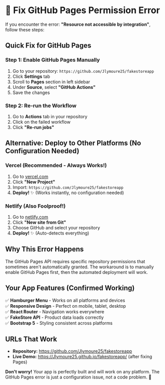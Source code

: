 # 🔧 Fix GitHub Pages Permission Error

If you encounter the error: **"Resource not accessible by integration"**, follow these steps:

## Quick Fix for GitHub Pages

### Step 1: Enable GitHub Pages Manually
1. Go to your repository: `https://github.com/Jlymoure25/fakestoreapp`
2. Click **Settings** tab
3. Scroll to **Pages** section in left sidebar
4. Under **Source**, select **"GitHub Actions"**
5. Save the changes

### Step 2: Re-run the Workflow
1. Go to **Actions** tab in your repository
2. Click on the failed workflow
3. Click **"Re-run jobs"**

## Alternative: Deploy to Other Platforms (No Configuration Needed)

### Vercel (Recommended - Always Works!)
1. Go to [vercel.com](https://vercel.com)
2. Click **"New Project"**
3. Import: `https://github.com/Jlymoure25/fakestoreapp`
4. **Deploy!** ✨ (Works instantly, no configuration needed)

### Netlify (Also Foolproof!)
1. Go to [netlify.com](https://netlify.com)
2. Click **"New site from Git"**
3. Choose GitHub and select your repository
4. **Deploy!** ✨ (Auto-detects everything)

## Why This Error Happens

The GitHub Pages API requires specific repository permissions that sometimes aren't automatically granted. The workaround is to manually enable GitHub Pages first, then the automated deployment will work.

## Your App Features (Confirmed Working)

✅ **Hamburger Menu** - Works on all platforms and devices  
✅ **Responsive Design** - Perfect on mobile, tablet, desktop  
✅ **React Router** - Navigation works everywhere  
✅ **FakeStore API** - Product data loads correctly  
✅ **Bootstrap 5** - Styling consistent across platforms  

## URLs That Work

- **Repository:** https://github.com/Jlymoure25/fakestoreapp
- **Live Demo:** https://Jlymoure25.github.io/fakestoreapp/ (after fixing Pages)

**Don't worry!** Your app is perfectly built and will work on any platform. The GitHub Pages error is just a configuration issue, not a code problem. 🚀
